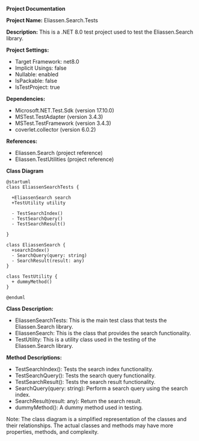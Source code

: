 **Project Documentation**

**Project Name:** Eliassen.Search.Tests

**Description:** This is a .NET 8.0 test project used to test the Eliassen.Search library.

**Project Settings:**

* Target Framework: net8.0
* Implicit Usings: false
* Nullable: enabled
* IsPackable: false
* IsTestProject: true

**Dependencies:**

* Microsoft.NET.Test.Sdk (version 17.10.0)
* MSTest.TestAdapter (version 3.4.3)
* MSTest.TestFramework (version 3.4.3)
* coverlet.collector (version 6.0.2)

**References:**

* Eliassen.Search (project reference)
* Eliassen.TestUtilities (project reference)

**Class Diagram**

```plantuml
@startuml
class EliassenSearchTests {

  +EliassenSearch search
  +TestUtility utility

  - TestSearchIndex()
  - TestSearchQuery()
  - TestSearchResult()

}

class EliassenSearch {
  +searchIndex()
  - SearchQuery(query: string)
  - SearchResult(result: any)
}

class TestUtility {
  + dummyMethod()
}

@enduml
```

**Class Description:**

* EliassenSearchTests: This is the main test class that tests the Eliassen.Search library.
* EliassenSearch: This is the class that provides the search functionality.
* TestUtility: This is a utility class used in the testing of the Eliassen.Search library.

**Method Descriptions:**

* TestSearchIndex(): Tests the search index functionality.
* TestSearchQuery(): Tests the search query functionality.
* TestSearchResult(): Tests the search result functionality.
* SearchQuery(query: string): Perform a search query using the search index.
* SearchResult(result: any): Return the search result.
* dummyMethod(): A dummy method used in testing.

Note: The class diagram is a simplified representation of the classes and their relationships. The actual classes and methods may have more properties, methods, and complexity.